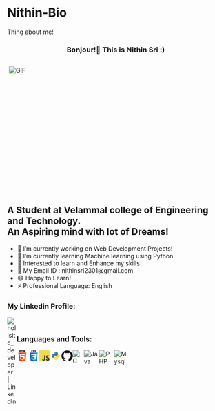 # Nithin-Bio
Thing about me!


### <center> Bonjour!👋 This is Nithin Sri :) </center>
<img align="right" alt="GIF" src="https://github.com/arsentieva/arsentieva/blob/main/code.gif?raw=true" width="500" height="320" />
<b><h2> A Student at Velammal college of Engineering and Technology. <br> An Aspiring mind with lot of Dreams!  </h2></b>

<ul>
<li> 🔭 I’m currently working on Web Development Projects! </li>
<li> 🌱 I’m currently learning Machine learning using Python </li>
<li> 👯 Interested to learn and Enhance my skills </li>
<li> 💬 My Email ID : nithinsri2301@gmail.com </li>
<li> 😄 Happy to Learn! </li>
<li> ⚡ Professional Language: English </li>
</ul>



### My Linkedin Profile:
<img align="left" alt="holisitc_developer | LinkedIn" width="22px" src="https://cdn.jsdelivr.net/npm/simple-icons@v3/icons/linkedin.svg" />
<br />


### Languages and Tools:
<img align="left" alt="HTML5" width="26px" src="https://raw.githubusercontent.com/github/explore/80688e429a7d4ef2fca1e82350fe8e3517d3494d/topics/html/html.png" />
<img align="left" alt="CSS3" width="26px" src="https://raw.githubusercontent.com/github/explore/80688e429a7d4ef2fca1e82350fe8e3517d3494d/topics/css/css.png" />
<img align="left" alt="JavaScript" width="26px" src="https://raw.githubusercontent.com/github/explore/80688e429a7d4ef2fca1e82350fe8e3517d3494d/topics/javascript/javascript.png" />
<img align="left" alt="python" width="26px" src="https://raw.githubusercontent.com/github/explore/80688e429a7d4ef2fca1e82350fe8e3517d3494d/topics/python/python.png" />
<img align="left" alt="GitHub" width="26px" src="https://raw.githubusercontent.com/github/explore/78df643247d429f6cc873026c0622819ad797942/topics/github/github.png" />
<img align="left" alt="C" width="26px" src="https://encrypted-tbn0.gstatic.com/images?q=tbn:ANd9GcQOTlmgBQHKsJ3wiNo6n_xtPTnxXDqtIqH00w&usqp=CAU" />
<img align="left" alt="Java" width="35px" src="https://encrypted-tbn0.gstatic.com/images?q=tbn:ANd9GcR-BAHXD0dwrCvkGkN9BgB6kmRQN-PvKATXkg&usqp=CAU" />
<img align="left" alt="PHP" width="35x" src="https://encrypted-tbn0.gstatic.com/images?q=tbn:ANd9GcTaZcP-uiLaGgivxfJzUeb7iwMPMPbQztAMgA&usqp=CAU" />
<img align="left" alt="Mysql" width="35px" src="https://download.logo.wine/logo/MySQL/MySQL-Logo.wine.png" />
<br />
<br/>

[linkedin]: https://www.linkedin.com/in/nithin-sri-329a8b1bb/

